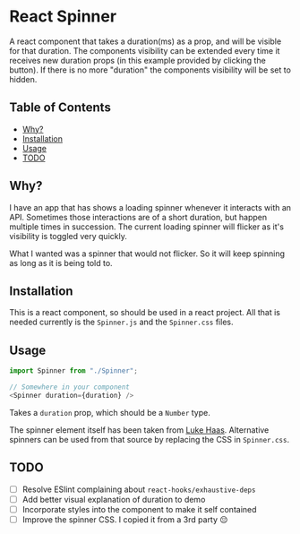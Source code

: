 # React Spinner

A react component that takes a duration(ms) as a prop, and will be visible for that duration. The components visibility can be extended every time it receives new duration props (in this example provided by clicking the button). If there is no more "duration" the components visibility will be set to hidden.

## Table of Contents

- [Why?](#why)
- [Installation](#installation)
- [Usage](#usage)
- [TODO](#todo)

## Why?

I have an app that has shows a loading spinner whenever it interacts with an API. Sometimes those interactions are of a short duration, but happen multiple times in succession. The current loading spinner will flicker as it's visibility is toggled very quickly.

What I wanted was a spinner that would not flicker. So it will keep spinning as long as it is being told to.

## Installation

This is a react component, so should be used in a react project. All that is needed currently is the `Spinner.js` and the `Spinner.css` files.

## Usage

```javascript
import Spinner from "./Spinner";
```

```javascript
// Somewhere in your component
<Spinner duration={duration} />
```

Takes a `duration` prop, which should be a `Number` type.

The spinner element itself has been taken from [Luke Haas](https://projects.lukehaas.me/css-loaders/). Alternative spinners can be used from that source by replacing the CSS in `Spinner.css`.

## TODO

- [ ] Resolve ESlint complaining about `react-hooks/exhaustive-deps`
- [ ] Add better visual explanation of duration to demo
- [ ] Incorporate styles into the component to make it self contained
- [ ] Improve the spinner CSS. I copied it from a 3rd party 😔
